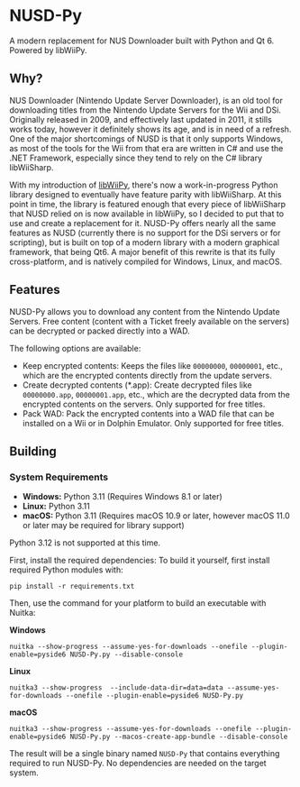 # NUSD-Py
A modern replacement for NUS Downloader built with Python and Qt 6. Powered by libWiiPy.

## Why?
NUS Downloader (Nintendo Update Server Downloader), is an old tool for downloading titles from the Nintendo Update Servers for the Wii and DSi. Originally released in 2009, and effectively last updated in 2011, it stills works today, however it definitely shows its age, and is in need of a refresh. One of the major shortcomings of NUSD is that it only supports Windows, as most of the tools for the Wii from that era are written in C# and use the .NET Framework, especially since they tend to rely on the C# library libWiiSharp.

With my introduction of [libWiiPy](https://github.com/NinjaCheetah/libWiiPy), there's now a work-in-progress Python library designed to eventually have feature parity with libWiiSharp. At this point in time, the library is featured enough that every piece of libWiiSharp that NUSD relied on is now available in libWiiPy, so I decided to put that to use and create a replacement for it. NUSD-Py offers nearly all the same features as NUSD (currently there is no support for the DSi servers or for scripting), but is built on top of a modern library with a modern graphical framework, that being Qt6. A major benefit of this rewrite is that its fully cross-platform, and is natively compiled for Windows, Linux, and macOS.

## Features
NUSD-Py allows you to download any content from the Nintendo Update Servers. Free content (content with a Ticket freely available on the servers) can be decrypted or packed directly into a WAD.

The following options are available:
- Keep encrypted contents: Keeps the files like `00000000`, `00000001`, etc., which are the encrypted contents directly from the update servers.
- Create decrypted contents (*.app): Create decrypted files like `00000000.app`, `00000001.app`, etc., which are the decrypted data from the encrypted contents on the servers. Only supported for free titles.
- Pack WAD: Pack the encrypted contents into a WAD file that can be installed on a Wii or in Dolphin Emulator. Only supported for free titles.

## Building
### System Requirements
- **Windows:** Python 3.11 (Requires Windows 8.1 or later)
- **Linux:** Python 3.11
- **macOS:** Python 3.11 (Requires macOS 10.9 or later, however macOS 11.0 or later may be required for library support)

Python 3.12 is not supported at this time.

First, install the required dependencies:
To build it yourself, first install required Python modules with:
```
pip install -r requirements.txt
```
Then, use the command for your platform to build an executable with Nuitka:

**Windows**
```
nuitka --show-progress --assume-yes-for-downloads --onefile --plugin-enable=pyside6 NUSD-Py.py --disable-console
```

**Linux**
```
nuitka3 --show-progress  --include-data-dir=data=data --assume-yes-for-downloads --onefile --plugin-enable=pyside6 NUSD-Py.py
```

**macOS**
```
nuitka3 --show-progress --assume-yes-for-downloads --onefile --plugin-enable=pyside6 NUSD-Py.py --macos-create-app-bundle --disable-console
```

The result will be a single binary named `NUSD-Py` that contains everything required to run NUSD-Py. No dependencies are needed on the target system.
